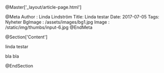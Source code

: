 @Master['_layout/article-page.html']

@Meta
Author : Linda Lindström
Title: Linda testar
Date: 2017-07-05
Tags: Nyheter
BgImage : /assets/images/bg1.jpg
Image : /static/img/thumbs/input-6.jpg
@EndMeta

@Section['Content']


linda testar


bla bla



@EndSection
